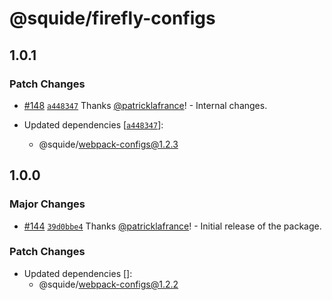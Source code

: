 # @squide/firefly-configs

## 1.0.1

### Patch Changes

- [#148](https://github.com/gsoft-inc/wl-squide/pull/148) [`a448347`](https://github.com/gsoft-inc/wl-squide/commit/a4483478bb8b7ef1f24513244e8c2410bdb86bc1) Thanks [@patricklafrance](https://github.com/patricklafrance)! - Internal changes.

- Updated dependencies [[`a448347`](https://github.com/gsoft-inc/wl-squide/commit/a4483478bb8b7ef1f24513244e8c2410bdb86bc1)]:
  - @squide/webpack-configs@1.2.3

## 1.0.0

### Major Changes

- [#144](https://github.com/gsoft-inc/wl-squide/pull/144) [`39d0bbe4`](https://github.com/gsoft-inc/wl-squide/commit/39d0bbe45902d54832e9aa8deb2c1949a2cf3c5f) Thanks [@patricklafrance](https://github.com/patricklafrance)! - Initial release of the package.

### Patch Changes

- Updated dependencies []:
  - @squide/webpack-configs@1.2.2
